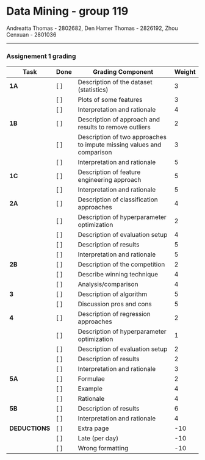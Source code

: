 # Data Mining - group 119
Andreatta Thomas - 2802682, Den Hamer Thomas - 2826192, Zhou Cenxuan - 2801036

---
### Assignement 1 grading
| Task         | Done | Grading Component                                           | Weight |
|--------------|------|-------------------------------------------------------------|--------|
| **1A**       | [ ]  | Description of the dataset (statistics)                     | 3      |
|              | [ ]  | Plots of some features                                     | 3      |
|              | [ ]  | Interpretation and rationale                                | 4      |
| **1B**       | [ ]  | Description of approach and results to remove outliers     | 2      |
|              | [ ]  | Description of two approaches to impute missing values and comparison | 3 |
|              | [ ]  | Interpretation and rationale                                | 5      |
| **1C**       | [ ]  | Description of feature engineering approach                 | 5      |
|              | [ ]  | Interpretation and rationale                                | 5      |
| **2A**       | [ ]  | Description of classification approaches                    | 4      |
|              | [ ]  | Description of hyperparameter optimization                  | 2      |
|              | [ ]  | Description of evaluation setup                             | 4      |
|              | [ ]  | Description of results                                      | 5      |
|              | [ ]  | Interpretation and rationale                                | 5      |
| **2B**       | [ ]  | Description of the competition                              | 2      |
|              | [ ]  | Describe winning technique                                  | 4      |
|              | [ ]  | Analysis/comparison                                         | 4      |
| **3**        | [ ]  | Description of algorithm                                    | 5      |
|              | [ ]  | Discussion pros and cons                                    | 5      |
| **4**        | [ ]  | Description of regression approaches                         | 2      |
|              | [ ]  | Description of hyperparameter optimization                   | 1      |
|              | [ ]  | Description of evaluation setup                              | 2      |
|              | [ ]  | Description of results                                      | 2      |
|              | [ ]  | Interpretation and rationale                                | 3      |
| **5A**       | [ ]  | Formulae                                                    | 2      |
|              | [ ]  | Example                                                     | 4      |
|              | [ ]  | Rationale                                                   | 4      |
| **5B**       | [ ]  | Description of results                                      | 6      |
|              | [ ]  | Interpretation and rationale                                | 4      |
| **DEDUCTIONS** | [ ]  | Extra page                                                  | -10    |
|              | [ ]  | Late (per day)                                              | -10    |
|              | [ ]  | Wrong formatting                                            | -10    |

